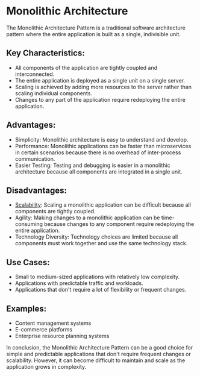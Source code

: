 # Monolithic Architecture

The Monolithic Architecture Pattern is a traditional software architecture pattern where the entire application is built as a single, indivisible unit.

## Key Characteristics:

-   All components of the application are tightly coupled and interconnected.
-   The entire application is deployed as a single unit on a single server.
-   Scaling is achieved by adding more resources to the server rather than scaling individual components.
-   Changes to any part of the application require redeploying the entire application.

## Advantages:

-   Simplicity: Monolithic architecture is easy to understand and develop.
-   Performance: Monolithic applications can be faster than microservices in certain scenarios because there is no overhead of inter-process communication.
-   Easier Testing: Testing and debugging is easier in a monolithic architecture because all components are integrated in a single unit.

## Disadvantages:

- [Scalability](/glossary/scalability.md): Scaling a monolithic application can be difficult because all components are tightly coupled.
- Agility: Making changes to a monolithic application can be time-consuming because changes to any component require redeploying the entire application.
- Technology Diversity: Technology choices are limited because all components must work together and use the same technology stack.

## Use Cases:

- Small to medium-sized applications with relatively low complexity.
- Applications with predictable traffic and workloads.
- Applications that don't require a lot of flexibility or frequent changes.

## Examples:

- Content management systems
- E-commerce platforms
- Enterprise resource planning systems

In conclusion, the Monolithic Architecture Pattern can be a good choice for simple and predictable applications that don't require frequent changes or scalability. However, it can become difficult to maintain and scale as the application grows in complexity.